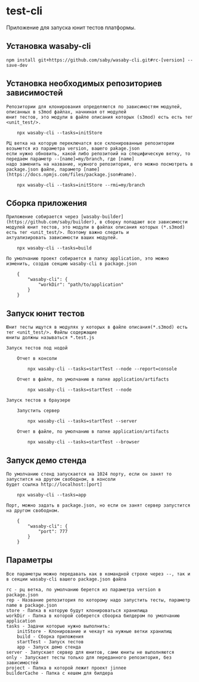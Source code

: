 # test-cli
Приложение для запуска юнит тестов платформы. 

## Установка wasaby-cli
    
    npm install git+https://github.com/saby/wasaby-cli.git#rc-[version] --save-dev

## Установка необходимых репозиториев зависимостей
    Репозитории для клонирования определяются по зависимостям модулей, описанных в s3mod файлах, начниная от модулей
    юнит тестов, это модули в файле описания которых (s3mod) есть есть тег <unit_test/>. 
    
        npx wasaby-cli --tasks=initStore
        
    РЦ ветка на которую переключатся все склонированные репозитории возьмется из параметра version, вашего pakage.json
    если нужно обновить, какой либо репозитоий на специфическую ветку, то передаем параметр --[name]=my/branch, где [name]
    надо заменить на название, нужного репозитория, его можно посмотреть в package.json файле, параметр [name](https://docs.npmjs.com/files/package.json#name). 
        
        npx wasaby-cli --tasks=initStore --rmi=my/branch     
    
## Cборка приложения
    Приложение собирается через [wasaby-builder](https://github.com/saby/builder), в сборку попадают все зависимости 
    модулей юнит тестов, это модули в файлах описания которых (*.s3mod) есть тег <unit_test/>. Поэтому важно следить и 
    актуализировать зависимости ваших модулей.     
       
        npx wasaby-cli --tasks=build
    
    По умолчанию проект собирается в папку application, это можно изменить, создав секцию wasaby-cli в package.json
    
        {
            "wasaby-cli": {
                "workDir": "path/to/application"    
            }
        }
          
    
## Запуск юнит тестов
    Юнит тесты ищутся в модулях у которых в файле описания(*.s3mod) есть тег <unit_test/>. Файлы содержащие 
    юниты должны называться *.test.js 
    
    Запуск тестов под нодой
        
        Отчет в консоли
        
            npx wasaby-cli --tasks=startTest --node --report=console
            
        Отчет в файле, по умолчанию в папке application/artifacts    
     
            npx wasaby-cli --tasks=startTest --node
               
    Запуск тестов в браузере
        
        Запустить сервер 
            
            npx wasaby-cli --tasks=startTest --server

        Отчет в файле, по умолчанию в папке application/artifacts    
                   
            npx wasaby-cli --tasks=startTest --browser
            
## Запуск демо стенда 
    По умолчанию стенд запускается на 1024 порту, если он занят то запустится на другом свободном, в консоли 
    будет ссылка http://localhost:[port]
        
        npx wasaby-cli --tasks=app
    
    Порт, можно задать в package.json, но если он занят сервер запустится на другом свободном. 
         
        {
            "wasaby-cli": {
                "port": 777    
            }
        } 
        
## Параметры
    Все параметры можно передавать как в командной строке через --, так и в секции wasaby-cli вашего package.json файла

    rc - рц ветка, по умолчанию берется из параметра version в package.json     
    rep - Название репозитория по которому надо запустить тесты, параметр name в package.json  
    store - Папка в которую будут клонироваться хранилища
    workDir - Папка в которой соберется сбоорка билдером по умолчанию application
    tasks - Задачи которые нужно выполнить:    
        initStore - Клонирование и чекаут на нужные ветки хранилищ
        build - Сборка приложения
        startTest - Запуск тестов
        app - Запуск демо стенда
    server - Запускает сервер для юнитов, сами юниты не выполняются   
    only - Запускает тесты только для переданного репозитория, без зависимостей
    project - Папка в которой лежит проект jinnee   
    builderCache - Папка с кешем для билдера
